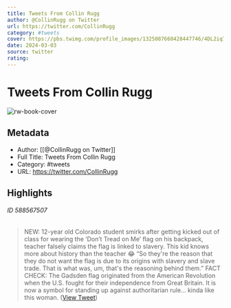 ```yaml
---
title: Tweets From Collin Rugg
author: @CollinRugg on Twitter
url: https://twitter.com/CollinRugg
category: #tweets
cover: https://pbs.twimg.com/profile_images/1325087660428447746/4DL2iq76.jpg
date: 2024-03-03
source: twitter
rating:
---
```

# Tweets From Collin Rugg

![rw-book-cover](https://pbs.twimg.com/profile_images/1325087660428447746/4DL2iq76.jpg)

## Metadata
- Author: [[@CollinRugg on Twitter]]
- Full Title: Tweets From Collin Rugg
- Category: #tweets
- URL: https://twitter.com/CollinRugg

## Highlights
###### ID 588567507
> NEW: 12-year old Colorado student smirks after getting kicked out of class for wearing the ‘Don’t Tread on Me’ flag on his backpack, teacher falsely claims the flag is linked to slavery.
> This kid knows more about history than the teacher 😂
> “So they're the reason that they do not want the flag is due to its origins with slavery and slave trade. That is what was, um, that's the reasoning behind them.”
> FACT CHECK: The Gadsden flag originated from the American Revolution when the U.S. fought for their independence from Great Britain.
> It is now a symbol for standing up against authoritarian rule… kinda like this woman. ([View Tweet](https://twitter.com/CollinRugg/status/1696543243557806483))
    
